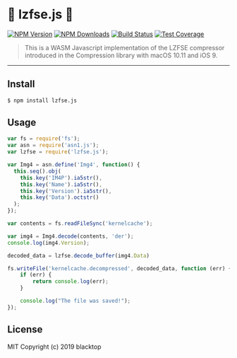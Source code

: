 # 🚧 lzfse.js 🚧

[![NPM Version][npm-image]][npm-url]
[![NPM Downloads][downloads-image]][downloads-url]
[![Build Status][travis-image]][travis-url]
[![Test Coverage][coveralls-image]][coveralls-url]

> This is a WASM Javascript implementation of the LZFSE compressor introduced in the Compression library with macOS 10.11 and iOS 9.

___

## Install

```bash
$ npm install lzfse.js
```

## Usage

```js
var fs = require('fs');
var asn = require('asn1.js');
var lzfse = require('lzfse.js');

var Img4 = asn.define('Img4', function() {
  this.seq().obj(
    this.key('IM4P').ia5str(),
    this.key('Name').ia5str(),
    this.key('Version').ia5str(),
    this.key('Data').octstr()
  );
});

var contents = fs.readFileSync('kernelcache');

var img4 = Img4.decode(contents, 'der');
console.log(img4.Version);

decoded_data = lzfse.decode_buffer(img4.Data)

fs.writeFile('kernelcache.decompressed', decoded_data, function (err) {
    if (err) {
        return console.log(err);
    }

    console.log("The file was saved!");
});
```

## License

MIT Copyright (c) 2019 blacktop

[npm-image]: https://img.shields.io/npm/v/lzfse.js.svg
[npm-url]: https://npmjs.org/package/lzfse.js
[travis-image]: https://img.shields.io/travis/blacktop/lzfse.js/master.svg
[travis-url]: https://travis-ci.org/blacktop/lzfse.js
[coveralls-image]: https://img.shields.io/coveralls/blacktop/lzfse.js/master.svg
[coveralls-url]: https://coveralls.io/r/blacktop/lzfse.js?branch=master
[downloads-image]: https://img.shields.io/npm/dm/lzfse.js.svg
[downloads-url]: https://npmjs.org/package/lzfse.js